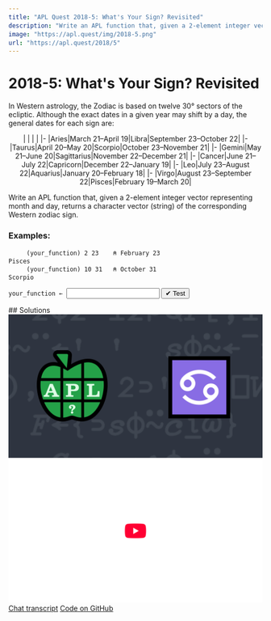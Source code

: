 ```yaml
---
title: "APL Quest 2018-5: What's Your Sign? Revisited"
description: "Write an APL function that, given a 2-element integer vector representing month and day, returns a character vector (string) of the corresponding Western zodiac sign."
image: "https://apl.quest/img/2018-5.png"
url: "https://apl.quest/2018/5"
---
```


# <span class=s>2018-</span>5: What's Your Sign? Revisited

In Western astrology, the Zodiac is based on twelve 30° sectors of the ecliptic. Although the exact dates in a given year may shift by a day, the general dates for each sign are:

<div align="center" markdown="1">

|   |   |   |
|-
|Aries|March 21–April 19|Libra|September 23–October 22|
|-
|Taurus|April 20–May 20|Scorpio|October 23–November 21|
|-
|Gemini|May 21–June 20|Sagittarius|November 22–December 21|
|-
|Cancer|June 21–July 22|Capricorn|December 22–January 19|
|-
|Leo|July 23–August 22|Aquarius|January 20–February 18|
|-
|Virgo|August 23–September 22|Pisces|February 19–March 20|

</div>

Write an APL function that, given a 2-element integer vector representing month and day, returns a character vector (string) of the corresponding Western zodiac sign.

### Examples:

```APL
     (your_function) 2 23    ⍝ February 23
Pisces
     (your_function) 10 31   ⍝ October 31
Scorpio
```
<div class="pdiv">
  <code onclick="p_Input.focus()">your_function ← </code><input id="p_Input" autocomplete="off" spellcheck="false" oninput="this.parentElement.querySelector`button`.disabled=false;localStorage.setItem(window.location.pathname,this.value)" onkeypress="subm(event)">
  <button onclick="alert$.next`Testing…`;submitSolution`p`" class="md-button md-button--primary">&#x2714; Test</button>
</div>
<blockquote id="p_Output"></blockquote>
## Solutions
<div onclick="play(this)" title="Video on YouTube" class="yt">
<img alt="Video Thumbnail" src="../../img/2018-5.png">
<img alt="YouTube" src="../../img/yt-big.png">
</div>
<a href="https://chat.stackexchange.com/transcript/52405?m=63010133#63010133" target="_blank" class="md-button md-button--primary">Chat transcript</a>
<a href="https://github.com/dyalog/apl.quest/tree/main/2018/5.apl" target="_blank" class="md-button md-button--primary right">Code on GitHub</a>

<script>
    testCases={"a":["2 23","10 31","1 1","12 31","?12,?29"],"b":["7 22","6 21","12 21","4 19","4 20"],"f":"{↑{'Capricorn' 'Aquarius' 'Pisces' 'Aries' 'Taurus' 'Gemini' 'Cancer' 'Leo' 'Virgo' 'Libra' 'Scorpio' 'Sagittarius' 'Capricorn'[0 1 2 3 4 5 6 7 8 9 10 11 12⍸⍵]}(12 2⍴1 20 2 19 3 21 4 20 5 21 6 21 7 23 8 23 9 23 10 23 11 22 12 22)⍸⍵}"}
    p_Input.value=localStorage.getItem(window.location.pathname)
    play=e=>e.outerHTML=`<iframe src="https://www.youtube.com/embed/BtJ6Hey2PE4?list=PLYKQVqyrAEj9wDIUyLDGtDAFTKY38BUMN&autoplay=1" title="<span class=s>2018-</span>5: What's Your Sign? Revisited (APL Quest 2018-5)" frameborder="0" allow="accelerometer; autoplay; clipboard-write; encrypted-media; gyroscope; picture-in-picture; web-share" referrerpolicy="strict-origin-when-cross-origin" allowfullscreen></iframe>`
</script>
